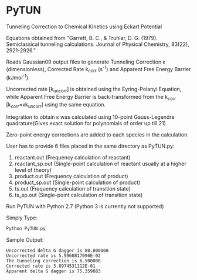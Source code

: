 # PyTUN

Tunneling Correction to Chemical Kinetics using Eckart Potential 

Equations obtained from "Garrett, B. C., & Truhlar, D. G. (1979). Semiclassical tunneling calculations. Journal of Physical Chemistry, 83(22), 2921-2926."

Reads Gaussian09 output files to generate Tunneling Correction κ (dimensionless), Corrected Rate k<sub>corr</sub> (s<sup>-1</sup>) and Apparent Free Energy Barrier (kJmol<sup>-1</sup>)

Uncorrected rate [k<sub>uncorr</sub>] is obtained using the Eyring-Polanyi Equation, while Apparent Free Energy Barrier is back-transformed from the k<sub>corr</sub> [k<sub>corr</sub>=κk<sub>uncorr</sub>] using the same equation. 

Integration to obtain κ was calculated using 10-point Gauss-Legendre quadrature(Gives exact solution for polynomials of order up till 21)

Zero-point energy corrections are added to each species in the calculation.

User has to provide 6 files placed in the same directory as PyTUN.py:
1. reactant.out (Frequency calculation of reactant)
2. reactant_sp.out (Single-point calculation of reactant usually at a higher level of theory)
3. product.out (Frequency calculation of product)
4. product_sp.out (Single-point calculation of product)
5. ts.out (Frequency calculation of transition state)
6. ts_sp.out (Single-point calculation of transition state)

Run PyTUN with Python 2.7 (Python 3 is currently not supported)

Simply Type:
```Python
Python PyTUN.py
```
Sample Output:
```
Uncorrected delta G dagger is 80.000000
Uncorrected rate is 5.9960817096E-02
The tunneling correction is 6.500000
Corrected rate is 3.8974531112E-01
Apparent delta G dagger is 75.359883
```

